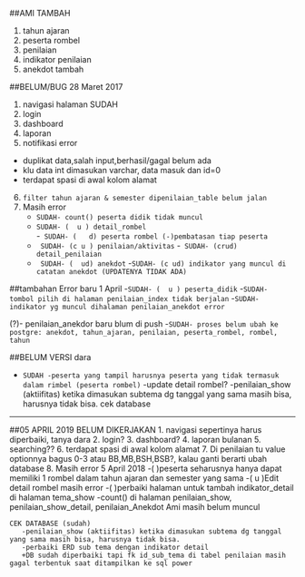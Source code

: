 ##AMI TAMBAH
1. tahun ajaran
2. peserta rombel
3. penilaian
4. indikator penilaian
5. anekdot tambah

##BELUM/BUG 28 Maret 2017

1. navigasi halaman SUDAH
2. login
3. dashboard
4. laporan
5.  notifikasi error
   - duplikat data,salah input,berhasil/gagal belum ada
   - klu data int dimasukan varchar, data masuk dan id=0
   - terdapat spasi di awal kolom alamat
6.  ```filter tahun ajaran & semester dipenilaian_table belum jalan```
7.  Masih error
     -  ``` SUDAH- count() peserta didik tidak muncul ``` 
     - ``` SUDAH- (  u ) detail_rombel ```   
     -``` SUDAH- (   d) peserta rombel (-)pembatasan tiap peserta```
     -  ``` SUDAH- (c u ) penilaian/aktivitas```
     -``` SUDAH- (crud) detail_penilaian```
     -  ``` SUDAH- (  ud) anekdot```
     -```SUDAH- (c ud) indikator yang muncul di catatan anekdot (UPDATENYA TIDAK ADA)```

##tambahan Error baru 1 April
      -```SUDAH- (  u ) peserta_didik```
      -```SUDAH- tombol pilih di halaman penilaian_index tidak berjalan```
      -```SUDAH- indikator yg muncul dihalaman penilaian_anekdot error```

(?)- penilaian_anekdor baru blum di push
   -```SUDAH- proses belum ubah ke postgre: anekdot, tahun_ajaran, penilaian, peserta_rombel, rombel, tahun```

##BELUM VERSI dara
  - ```SUDAH -peserta yang tampil harusnya peserta yang tidak termasuk dalam rimbel (peserta rombel)```
  -update detail rombel?
  -penilaian_show (aktiifitas) ketika dimasukan subtema dg tanggal yang sama masih bisa, harusnya tidak bisa. cek database

-------------------------------------------------------------------------------------------------------
##05 APRIL 2019 BELUM DIKERJAKAN
    1. navigasi sepertinya harus diperbaiki, tanya dara
    2. login?
    3. dashboard?
    4. laporan bulanan
    5. searching??
    6. terdapat spasi di awal kolom alamat
    7. Di penilaian tu value optionnya bagus 0-3 atau BB,MB,BSH,BSB?, kalau ganti berarti ubah database
    8. Masih error 5 April 2018
       -(    )peserta seharusnya hanya dapat memiliki 1 rombel dalam tahun ajaran dan semester yang sama
       -(  u )Edit detail rombel masih error
       -(    )perbaiki halaman untuk tambah indikator_detail di halaman tema_show
       -count() di halaman penilaian_show, penilaian_show_detail, penilaian_Anekdot Ami masih belum muncul

    CEK DATABASE (sudah)
       -penilaian_show (aktiifitas) ketika dimasukan subtema dg tanggal yang sama masih bisa, harusnya tidak bisa. 
       -perbaiki ERD sub tema dengan indikator detail
       +DB sudah diperbaiki tapi fk id_sub_tema di tabel penilaian masih gagal terbentuk saat ditampilkan ke sql power